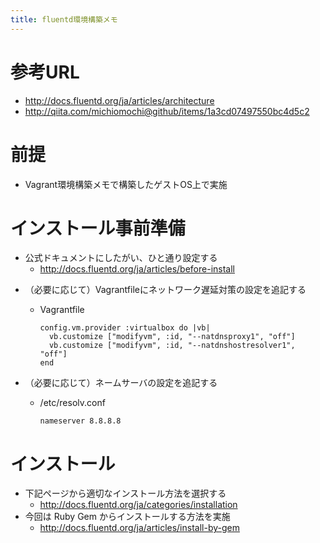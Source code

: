 ```yaml
---
title: fluentd環境構築メモ
---
```


参考URL
=======

- http://docs.fluentd.org/ja/articles/architecture
- http://qiita.com/michiomochi@github/items/1a3cd07497550bc4d5c2


前提
====

- Vagrant環境構築メモで構築したゲストOS上で実施


インストール事前準備
====================

- 公式ドキュメントにしたがい、ひと通り設定する
  - http://docs.fluentd.org/ja/articles/before-install

<!--
  - （補足）NTPの設定
    - http://qiita.com/michiomochi@github/items/1a3cd07497550bc4d5c2
    - インストール
 	 - yum install -y ntp
    - /etc/ntp.conf
    - cp -p /usr/share/zoneinfo/Japan /etc/localtime
    - ntpdate ntp.nict.jp → 失敗
    - /etc/rc.d/init.d/ntpd start
    - chkconfig ntpd on
-->

- （必要に応じて）Vagrantfileにネットワーク遅延対策の設定を追記する
  - Vagrantfile

    ```
    config.vm.provider :virtualbox do |vb|
      vb.customize ["modifyvm", :id, "--natdnsproxy1", "off"]
      vb.customize ["modifyvm", :id, "--natdnshostresolver1", "off"]
    end
    ```
- （必要に応じて）ネームサーバの設定を追記する
  - /etc/resolv.conf

    ```
    nameserver 8.8.8.8
    ```


インストール
============

- 下記ページから適切なインストール方法を選択する
  - http://docs.fluentd.org/ja/categories/installation
- 今回は Ruby Gem からインストールする方法を実施
  - http://docs.fluentd.org/ja/articles/install-by-gem
